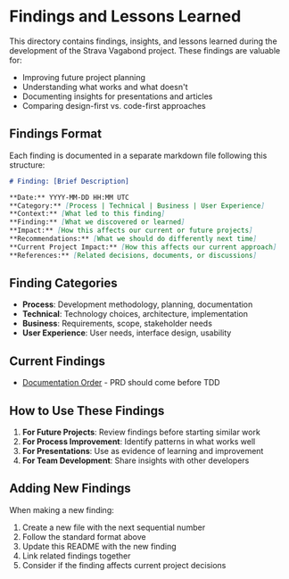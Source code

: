 # Findings and Lessons Learned

This directory contains findings, insights, and lessons learned during the development of the Strava Vagabond project. These findings are valuable for:

- Improving future project planning
- Understanding what works and what doesn't
- Documenting insights for presentations and articles
- Comparing design-first vs. code-first approaches

## Findings Format

Each finding is documented in a separate markdown file following this structure:

```markdown
# Finding: [Brief Description]

**Date:** YYYY-MM-DD HH:MM UTC  
**Category:** [Process | Technical | Business | User Experience]  
**Context:** [What led to this finding]  
**Finding:** [What we discovered or learned]  
**Impact:** [How this affects our current or future projects]  
**Recommendations:** [What we should do differently next time]  
**Current Project Impact:** [How this affects our current approach]  
**References:** [Related decisions, documents, or discussions]
```

## Finding Categories

- **Process**: Development methodology, planning, documentation
- **Technical**: Technology choices, architecture, implementation
- **Business**: Requirements, scope, stakeholder needs
- **User Experience**: User needs, interface design, usability

## Current Findings

- [Documentation Order](001-documentation-order.md) - PRD should come before TDD

## How to Use These Findings

1. **For Future Projects**: Review findings before starting similar work
2. **For Process Improvement**: Identify patterns in what works well
3. **For Presentations**: Use as evidence of learning and improvement
4. **For Team Development**: Share insights with other developers

## Adding New Findings

When making a new finding:
1. Create a new file with the next sequential number
2. Follow the standard format above
3. Update this README with the new finding
4. Link related findings together
5. Consider if the finding affects current project decisions
